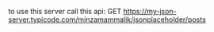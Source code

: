 to use this server call this api:
GET https://my-json-server.typicode.com/minzamammalik/jsonplaceholder/posts
